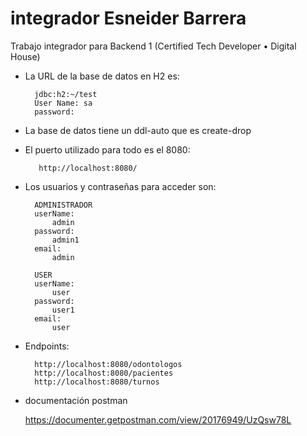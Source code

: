 # integrador Esneider Barrera
Trabajo integrador para Backend 1 (Certified Tech Developer • Digital House) 

* La URL de la base de datos en H2 es:


        jdbc:h2:~/test
        User Name: sa
        password:

* La base de datos tiene un ddl-auto que es create-drop

* El puerto utilizado para todo es el 8080:


         http://localhost:8080/

* Los usuarios y contraseñas para acceder son:


        ADMINISTRADOR
        userName: 
            admin 
        password:
            admin1
        email:
            admin

        USER
        userName:
            user
        password:
            user1
        email:
            user

* Endpoints:
  

        http://localhost:8080/odontologos
        http://localhost:8080/pacientes
        http://localhost:8080/turnos


* documentación postman

    https://documenter.getpostman.com/view/20176949/UzQsw78L 